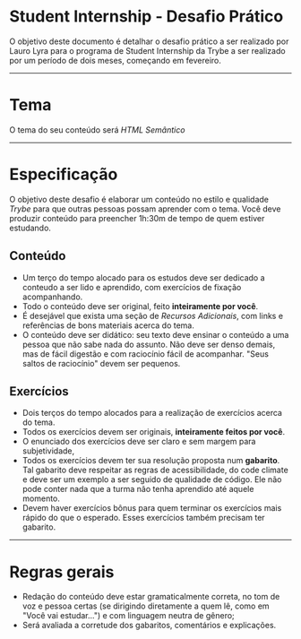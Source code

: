 # Student Internship - Desafio Prático

O objetivo deste documento é detalhar o desafio prático a ser realizado por Lauro Lyra para o programa de Student Internship da Trybe a ser realizado por um período de dois meses, começando em fevereiro.

---

# Tema

O tema do seu conteúdo será _HTML Semântico_

---

# Especificação

O objetivo deste desafio é elaborar um conteúdo no estilo e qualidade _Trybe_ para que outras pessoas possam aprender com o tema. Você deve produzir conteúdo para preencher 1h:30m de tempo de quem estiver estudando.

## Conteúdo

- Um terço do tempo alocado para os estudos deve ser dedicado a conteudo a ser lido e aprendido, com exercícios de fixação acompanhando.
- Todo o conteúdo deve ser original, feito **inteiramente por você**.
- É desejável que exista uma seção de _Recursos Adicionais_, com links e referências de bons materiais acerca do tema.
- O conteúdo deve ser didático: seu texto deve ensinar o conteúdo a uma pessoa que não sabe nada do assunto. Não deve ser denso demais, mas de fácil digestão e com raciocínio fácil de acompanhar. "Seus saltos de raciocínio" devem ser pequenos.

## Exercícios

- Dois terços do tempo alocados para a realização de exercícios acerca do tema.
- Todos os exercícios devem ser originais, **inteiramente feitos por você**.
- O enunciado dos exercícios deve ser claro e sem margem para subjetividade,
- Todos os exercícios devem ter sua resolução proposta num **gabarito**. Tal gabarito deve respeitar as regras de acessibilidade, do code climate e deve ser um exemplo a ser seguido de qualidade de código. Ele não pode conter nada que a turma não tenha aprendido até aquele momento.
- Devem haver exercícios bônus para quem terminar os exercícios mais rápido do que o esperado. Esses exercícios também precisam ter gabarito.

---

# Regras gerais

- Redação do conteúdo deve estar gramaticalmente correta, no tom de voz e pessoa certas (se dirigindo diretamente a quem lê, como em "Você vai estudar...") e com linguagem neutra de gênero;
- Será avaliada a corretude dos gabaritos, comentários e explicações.
